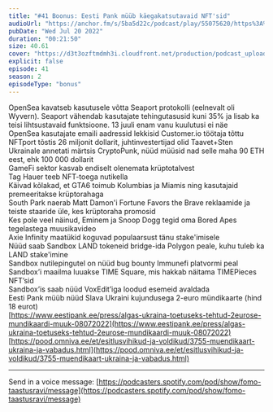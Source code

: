 ```yaml
---
title: "#41 Boonus: Eesti Pank müüb käegakatsutavaid NFT'sid"
audioUrl: "https://anchor.fm/s/5ba5d22c/podcast/play/55075620/https%3A%2F%2Fd3ctxlq1ktw2nl.cloudfront.net%2Fstaging%2F2022-6-20%2F828b8e3d-664f-5106-c78d-5fcfbcb3bfa8.m4a"
pubDate: "Wed Jul 20 2022"
duration: "00:21:50"
size: 40.61 
cover: "https://d3t3ozftmdmh3i.cloudfront.net/production/podcast_uploaded_episode/15275939/15275939-1658309743126-6371b27a16481.jpg"
explicit: false
episode: 41
season: 2
episodeType: "bonus"
---
```


OpenSea kavatseb kasutusele võtta Seaport protokolli (eelnevalt oli Wyvern). Seaport vähendab kasutajate tehingutasusid kuni 35% ja lisab ka teisi lihtsustavaid funktsioone. 13 juuli enam vanu kuulutusi ei näe  
OpenSea kasutajate emaili aadressid lekkisid Customer.io töötaja tõttu  
NFTport tõstis 26 miljonit dollarit, juhtinvestertijad olid Taavet+Sten  
Ukrainale annetati märtsis CryptoPunk, nüüd müüsid nad selle maha 90 ETH eest, ehk 100 000 dollarit  
GameFi sektor kasvab endiselt olenemata krüptotalvest  
Tag Hauer teeb NFT-toega nutikella  
Käivad kõlakad, et GTA6 toimub Kolumbias ja Miamis ning kasutajaid premeeritakse krüptorahaga  
South Park naerab Matt Damon'i Fortune Favors the Brave reklaamide ja teiste staaride üle, kes krüptoraha promosid  
Kes pole veel näinud, Eminem ja Snoop Dogg tegid oma Bored Apes tegelastega muusikavideo  
Axie Infinity maatükid koguvad populaarsust tänu stake'imisele  
Nüüd saab Sandbox LAND tokeneid bridge-ida Polygon peale, kuhu tuleb ka LAND stake'imine  
Sandbox nutilepingutel on nüüd bug bounty Immunefi platvormi peal  
Sandbox’i maailma luuakse TIME Square, mis hakkab näitama TIMEPieces NFT’sid  
Sandbox’is saab nüüd VoxEdit’iga loodud esemeid avaldada  
Eesti Pank müüb nüüd Slava Ukraini kujundusega 2-euro mündikaarte (hind 18 eurot)  
[https://www.eestipank.ee/press/algas-ukraina-toetuseks-tehtud-2eurose-mundikaardi-muuk-08072022](https://www.eestipank.ee/press/algas-ukraina-toetuseks-tehtud-2eurose-mundikaardi-muuk-08072022)  
[https://pood.omniva.ee/et/esitlusvihikud-ja-voldikud/3755-muendikaart-ukraina-ja-vabadus.html](https://pood.omniva.ee/et/esitlusvihikud-ja-voldikud/3755-muendikaart-ukraina-ja-vabadus.html)  
  
---   
  
Send in a voice message: [https://podcasters.spotify.com/pod/show/fomo-taastusravi/message](https://podcasters.spotify.com/pod/show/fomo-taastusravi/message)